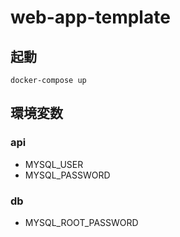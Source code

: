 # web-app-template

## 起動
```
docker-compose up
```

## 環境変数

### api
- MYSQL_USER
- MYSQL_PASSWORD

### db
- MYSQL_ROOT_PASSWORD
